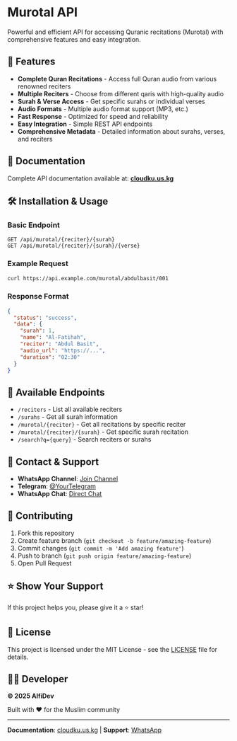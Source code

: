 # Murotal API

Powerful and efficient API for accessing Quranic recitations (Murotal) with comprehensive features and easy integration.

## 🚀 Features

- **Complete Quran Recitations** - Access full Quran audio from various renowned reciters
- **Multiple Reciters** - Choose from different qaris with high-quality audio
- **Surah & Verse Access** - Get specific surahs or individual verses
- **Audio Formats** - Multiple audio format support (MP3, etc.)
- **Fast Response** - Optimized for speed and reliability
- **Easy Integration** - Simple REST API endpoints
- **Comprehensive Metadata** - Detailed information about surahs, verses, and reciters

## 📖 Documentation

Complete API documentation available at: **[cloudku.us.kg](https://cloudku.us.kg)**

## 🛠️ Installation & Usage

### Basic Endpoint
```
GET /api/murotal/{reciter}/{surah}
GET /api/murotal/{reciter}/{surah}/{verse}
```

### Example Request
```bash
curl https://api.example.com/murotal/abdulbasit/001
```

### Response Format
```json
{
  "status": "success",
  "data": {
    "surah": 1,
    "name": "Al-Fatihah",
    "reciter": "Abdul Basit",
    "audio_url": "https://...",
    "duration": "02:30"
  }
}
```

## 🔗 Available Endpoints

- `/reciters` - List all available reciters
- `/surahs` - Get all surah information
- `/murotal/{reciter}` - Get all recitations by specific reciter
- `/murotal/{reciter}/{surah}` - Get specific surah recitation
- `/search?q={query}` - Search reciters or surahs

## 📱 Contact & Support

- **WhatsApp Channel**: [Join Channel]([https://whatsapp.com/channel/y](https://www.whatsapp.com/channel/0029VasizxI47XeE2iiave0u))
- **Telegram**: [@YourTelegram](https://t.me/cloudkudev)
- **WhatsApp Chat**: [Direct Chat](https://wa.me/6287831816747)

## 🤝 Contributing

1. Fork this repository
2. Create feature branch (`git checkout -b feature/amazing-feature`)
3. Commit changes (`git commit -m 'Add amazing feature'`)
4. Push to branch (`git push origin feature/amazing-feature`)
5. Open Pull Request

## ⭐ Show Your Support

If this project helps you, please give it a ⭐ star!

## 📄 License

This project is licensed under the MIT License - see the [LICENSE](LICENSE) file for details.

## 👨‍💻 Developer

**© 2025 AlfiDev**

Built with ❤️ for the Muslim community

---

**Documentation**: [cloudku.us.kg](https://cloudku.us.kg) | **Support**: [WhatsApp](https://wa.me/6287831816747)
